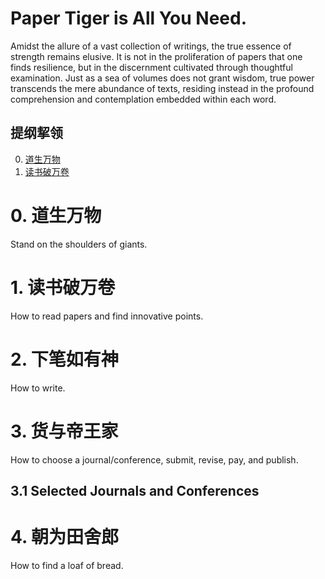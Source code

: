 # Paper Tiger is All You Need.
Amidst the allure of a vast collection of writings, the true essence of strength remains elusive. 
It is not in the proliferation of papers that one finds resilience, but in the discernment cultivated through thoughtful examination. 
Just as a sea of volumes does not grant wisdom, true power transcends the mere abundance of texts, residing instead in the profound comprehension and contemplation embedded within each word.

## 提纲挈领  
0. [道生万物](#0-道生万物)
1. [读书破万卷](#1-读书破万卷)



# 0. 道生万物
Stand on the shoulders of giants.


# 1. 读书破万卷
How to read papers and find innovative points.


# 2. 下笔如有神
How to write.


# 3. 货与帝王家
How to choose a journal/conference, submit, revise, pay, and publish.
## 3.1 Selected Journals and Conferences


# 4. 朝为田舍郎
How to find a loaf of bread.
